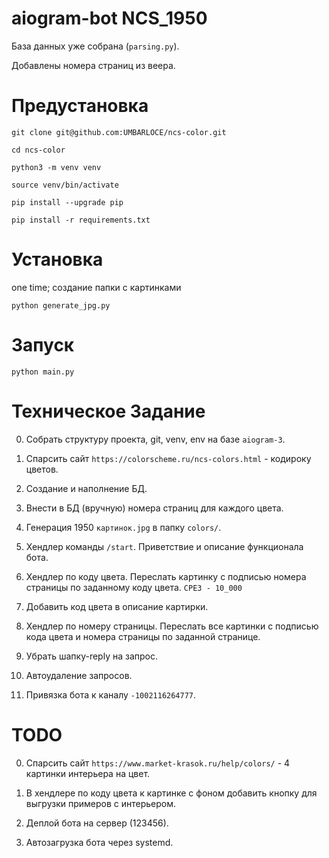 # aiogram-bot NCS_1950

База данных уже собрана (`parsing.py`).

Добавлены номера страниц из веера.


# Предустановка

`git clone git@github.com:UMBARLOCE/ncs-color.git`

`cd ncs-color`

`python3 -m venv venv`

`source venv/bin/activate`

`pip install --upgrade pip`

`pip install -r requirements.txt`


# Установка

one time; создание папки с картинками

`python generate_jpg.py`


# Запуск

`python main.py`


# Техническое Задание

00. Собрать структуру проекта, git, venv, env на базе `aiogram-3`.

00. Спарсить сайт `https://colorscheme.ru/ncs-colors.html` - кодироку цветов.

00. Создание и наполнение БД.

00. Внести в БД (вручную) номера страниц для каждого цвета.

00. Генерация 1950 `картинок.jpg` в папку `colors/`.

00. Хендлер команды `/start`.
Приветствие и описание функционала бота.

00. Хендлер по коду цвета.
Переслать картинку с подписью номера страницы по заданному коду цвета.
`СРЕЗ - 10_000`

00. Добавить код цвета в описание картирки.

00. Хендлер по номеру страницы.
Переслать все картинки с подписью кода цвета и номера страницы по заданной странице.

00. Убрать шапку-reply на запрос.

00. Автоудаление запросов.

00. Привязка бота к каналу `-1002116264777`.

# TODO

00. Спарсить сайт `https://www.market-krasok.ru/help/colors/` - 4 картинки интерьера на цвет.

00. В хендлере по коду цвета к картинке с фоном добавить кнопку для выгрузки примеров с интерьером.

00. Деплой бота на сервер (123456).

00. Автозагрузка бота через systemd.
